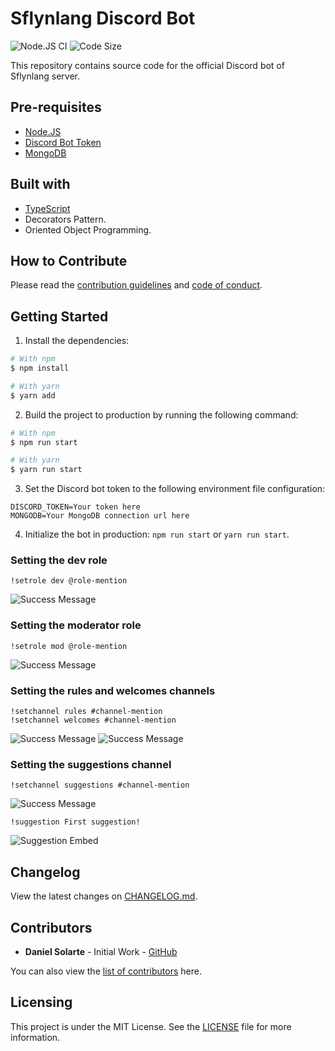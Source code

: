 # Sflynlang Discord Bot

![Node.JS CI](https://img.shields.io/github/workflow/status/sflynlang/sflynlang-bot/CI)
![Code Size](https://img.shields.io/github/repo-size/sflynlang/sflynlang-bot)

This repository contains source code for the official Discord bot of Sflynlang server.

## Pre-requisites

- [Node.JS](https://nodejs.org/)
- [Discord Bot Token](https://github.com/reactiflux/discord-irc/wiki/Creating-a-discord-bot-&-getting-a-token)
- [MongoDB](https://www.mongodb.com/)

## Built with

- [TypeScript](https://www.typescriptlang.org/)
- Decorators Pattern.
- Oriented Object Programming.

## How to Contribute

Please read the [contribution guidelines](./CONTRIBUTING.md) and [code of conduct](./CODE_OF_CONDUCT.md).

## Getting Started

1. Install the dependencies:

```bash
# With npm
$ npm install

# With yarn
$ yarn add
```

2. Build the project to production by running the following command:

```bash
# With npm
$ npm run start

# With yarn
$ yarn run start
```

3. Set the Discord bot token to the following environment file configuration:

```
DISCORD_TOKEN=Your token here
MONGODB=Your MongoDB connection url here
```

4. Initialize the bot in production: `npm run start` or `yarn run start`.

### Setting the dev role

```
!setrole dev @role-mention
```

![Success Message](./assets/setrole_dev.png)

### Setting the moderator role

```
!setrole mod @role-mention
```

![Success Message](./assets/setrole_mod.png)

### Setting the rules and welcomes channels

```
!setchannel rules #channel-mention
!setchannel welcomes #channel-mention
```

![Success Message](./assets/setchannel_rules.png)
![Success Message](./assets/setchannel_welcomes.png)

### Setting the suggestions channel

```
!setchannel suggestions #channel-mention
```

![Success Message](./assets/setchannel_suggestions.png)

```
!suggestion First suggestion!
```

![Suggestion Embed](./assets/suggestion.png)

## Changelog

View the latest changes on [CHANGELOG.md](./CHANGELOG.md).

## Contributors

- **Daniel Solarte** - Initial Work - [GitHub](https://github.com/danielsolartech)

You can also view the [list of contributors](https://github.com/sflynlang/sflynlang-bot/contributors) here.

## Licensing

This project is under the MIT License. See the [LICENSE](./LICENSE) file for more information.
